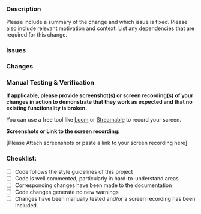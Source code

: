 ### Description

Please include a summary of the change and which issue is fixed. Please also include relevant motivation and context. List any dependencies that are required for this change.

### Issues

<!-- List issues addesses by the code change. Prefix issue with "Closes" if the issue is resolved. e.g: "Closes #15" -->
<!-- That will automatically close the issue when this PR has been merged. -->

### Changes

<!-- Short list of code changes in this -->

### Manual Testing & Verification

**If applicable, please provide screenshot(s) or screen recording(s) of your changes in action to demonstrate that they work as expected and that no existing functionality is broken.**

You can use a free tool like [Loom](https://www.loom.com/) or [Streamable](https://streamable.com/) to record your screen.

**Screenshots or Link to the screen recording:**

[Please Attach screenshots or paste a link to your screen recording here]

### Checklist:

- [ ] Code follows the style guidelines of this project
- [ ] Code is well commented, particularly in hard-to-understand areas
- [ ] Corresponding changes have been made to the documentation
- [ ] Code changes generate no new warnings
- [ ] Changes have been manually tested and/or a screen recording has been included.
